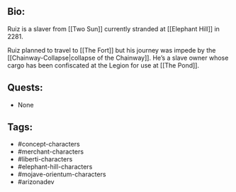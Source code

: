## Bio:

Ruiz is a slaver from [[Two Sun]] currently stranded at [[Elephant Hill]] in 2281.

Ruiz planned to travel to [[The Fort]] but his journey was impede by the [[Chainway-Collapse|collapse of the Chainway]]. He’s a slave owner whose cargo has been confiscated at the Legion for use at [[The Pond]].

## Quests:

- None

## Tags:

- #concept-characters
- #merchant-characters
- #liberti-characters
- #elephant-hill-characters
- #mojave-orientum-characters
- #arizonadev